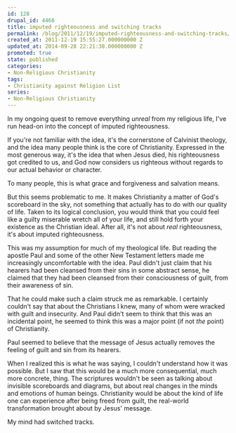 ```yaml
---
id: 128
drupal_id: 4468
title: imputed righteousness and switching tracks
permalink: /blog/2011/12/19/imputed-righteousness-and-switching-tracks/
created_at: 2011-12-19 15:55:27.000000000 Z
updated_at: 2014-09-28 22:21:38.000000000 Z
promoted: true
state: published
categories:
- Non-Religious Christianity
tags:
- Christianity against Religion List
series:
- Non-Religious Christianity
---
```

In my ongoing quest to remove everything *unreal* from my religious life, I've run head-on into the concept of imputed righteousness.

If you're not familiar with the idea, it's the cornerstone of Calvinist theology, and the idea many people think is the core of Christianity. Expressed in the most generous way, it's the idea that when Jesus died, his righteousness got credited to us, and God now considers us righteous without regards to our actual behavior or character.

To many people, this is what grace and forgiveness and salvation means.

But this seems problematic to me. It makes Christianity a matter of God's scoreboard in the sky, not something that actually has to do with our quality of life. Taken to its logical conclusion, you would think that you could feel like a guilty miserable wretch all of your life, and still hold forth your existence as the Christian ideal. After all, it's not about *real* righteousness, it's about imputed righteousness.

This was my assumption for much of my theological life. But reading the apostle Paul and some of the other New Testament letters made me increasingly uncomfortable with the idea. Paul didn't just claim that his hearers had been cleansed from their sins in some abstract sense, he claimed that they had been cleansed from their consciousness of guilt, from their awareness of sin.

That he could make such a claim struck me as remarkable. I certainly couldn't say that about the Christians I knew, many of whom were wracked with guilt and insecurity. And Paul didn't seem to think that this was an incidental point, he seemed to think this was a major point (if not *the* point) of Christianity.

Paul seemed to believe that the message of Jesus actually removes the feeling of guilt and sin from its hearers.

When I realized this is what he was saying, I couldn't understand how it was possible. But I saw that this would be a much more consequential, much more concrete, thing. The scriptures wouldn't be seen as talking about invisible scoreboards and diagrams, but about real changes in the minds and emotions of human beings. Christianity would be about the kind of life one can experience after being freed from guilt, the real-world transformation brought about by Jesus' message. 

My mind had switched tracks.
